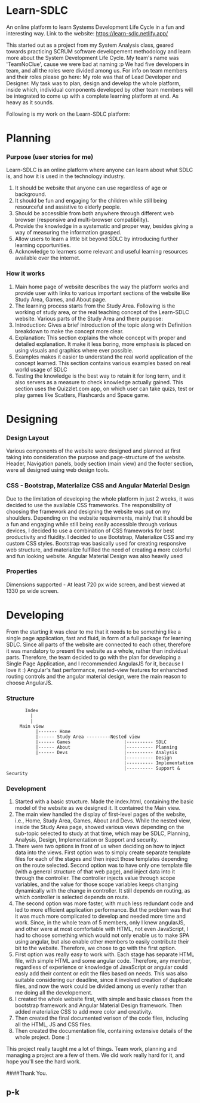 # Learn-SDLC

An online platform to learn Systems Development Life Cycle in a fun and interesting way. Link to the website: https://learn-sdlc.netlify.app/

This started out as a project from my System Analysis class, geared towards practicing SCRUM software developement methodology and learn more about the System Development Life Cycle. My team's name was 'TeamNoClue', cause we were bad at naming :p We had five developers in team, and all the roles were divided among us. For info on team members and their roles please go here:
My role was that of Lead Developer and Designer. My task was to plan, design and develop the whole platform, inside which, individual components developed by other team members will be integrated to come up with a complete learning platform at end. As heavy as it sounds.

Following is my work on the Learn-SDLC platform:

# Planning

### Purpose (user stories for me)

Learn-SDLC is an online platform where anyone can learn about what SDLC is, and how it is used in the technology industry.

1.  It should be website that anyone can use regardless of age or background.
2.  It should be fun and engaging for the children while still being resourceful and assistive to elderly people.
3.  Should be accessible from both anywhere through different web browser (responsive and multi-browser compatibility).
4.  Provide the knowledge in a systematic and proper way, besides giving a way of measuring the information grasped.
5.  Allow users to learn a little bit beyond SDLC by introducing further learning opportunities.
6.  Acknowledge to learners some relevant and useful learning resources available over the internet.

### How it works

1.  Main home page of website describes the way the platform works and provide user with links to various important sections of the website like Study Area, Games, and About page.
2.  The learning process starts from the Study Area. Following is the working of study area, or the real teaching concept of the Learn-SDLC website. Various parts of the Study Area and there purpose:
3.  Introduction: Gives a brief introduction of the topic along with Definition breakdown to make the concept more clear.
4.  Explanation: This section explains the whole concept with proper and detailed explanation. It make it less boring, more emphasis is placed on using visuals and graphics where ever possible.
5.  Examples makes it easier to understand the real world application of the concept learned. This section contains various examples based on real world usage of SDLC
6.  Testing the knowledge is the best way to retain it for long term, and it also servers as a measure to check knowledge actually gained. This section uses the Quizzlet.com app, on which user can take quizs, test or play games like Scatters, Flashcards and Space game.

# Designing

### Design Layout

Various components of the website were designed and planned at first taking into consideration the purpose and page-structure of the website. Header, Navigation panels, body section (main view) and the footer section, were all designed using web design tools.

### CSS - Bootstrap, Materialize CSS and Angular Material Design

Due to the limitation of developing the whole platform in just 2 weeks, it was decided to use the available CSS frameworks. The responsibility of choosing the framework and designing the website was put on my shoulders. Depending on the website requirements, mainly that it should be a fun and engaging while still being easily accessible through various devices, I decided to use a combination of CSS frameworks for best productivity and fluidity. I decided to use Bootstrap, Materialize CSS and my custom CSS styles. Bootstrap was basically used for creating responsive web structure, and materialize fulfilled the need of creating a more colorful and fun looking website. Angular Material Design was also heavily used

### Properties

Dimensions supported - At least 720 px wide screen, and best viewed at 1330 px wide screen.

# Developing

From the starting it was clear to me that it needs to be something like a single page application, fast and fluid, in form of a full package for learning SDLC. Since all parts of the website are connected to each other, therefore it was mandatory to present the website as a whole, rather than individual parts. Therefore, the team decided to go with the plan for developing a Single Page Application, and I recommended AngularJS for it, because I love it :) Angular's fast performance, nested-view features for enhanched routing controls and the angular material design, were the main reason to choose AngularJS.

### Structure

           Index
             |
             |
         Main view
               |------- Home
               |------ Study Area ---------Nested view
               |------ Games                    |---------- SDLC
               |------ About                    |---------- Planning
               |------ Devs                     |---------- Analysis
                                                |---------- Design
                                                |---------- Implementation
                                                |---------- Support & Security

### Development

1.  Started with a basic structure. Made the index.html, containing the basic model of the website as we designed it. It contained the Main view.
2.  The main view handled the display of first-level pages of the website, i.e., Home, Study Area, Games, About and Devs. While the nested view, inside the Study Area page, showed various views depending on the sub-topic selected to study at that time, which may be SDLC, Planning, Analysis, Design, Implementation or Support and security.
3.  There were two options in front of us when deciding on how to inject data into the views. First option was to simply create separate template files for each of the stages and then inject those templates depending on the route selected. Second option was to have only one template file (with a general structure of that web page), and inject data into it through the controller. The controller injects value through scope variables, and the value for those scope variables keeps changing dynamically with the change in controller. It still depends on routing, as which controller is selected depends on route.
4.  The second option was more faster, with much less redundant code and led to more efficient application performance. But the problem was that it was much more complicated to develop and needed more time and work. Since, in the whole team of 5 members, only I knew angularJS, and other were at most comfortable with HTML, not even JavaScript, I had to choose something which would not only enable us to make SPA using angular, but also enable other members to easily contribute their bit to the website. Therefore, we chose to go with the first option.
5.  First option was really easy to work with. Each stage has separate HTML file, with simple HTML and some angular code. Therefore, any member, regardless of experience or knowledge of JavaScript or angular could easly add their content or edit the files based on needs. This was also suitable considering our deadline, since it involved creation of duplicate files, and now the work could be divided among us evenly rather than me doing all the developement.
6.  I created the whole website first, with simple and basic classes from the bootstrap framework and Angular Material Design framework. Then added materialize CSS to add more color and creativity.
7.  Then created the final documented verison of the code files, including all the HTML, JS and CSS files.
8.  Then created the documentation file, containing extensive details of the whole project. Done :)

This project really taught me a lot of things. Team work, planning and managing a project are a few of them. We did work really hard for it, and hope you'll see the hard work.

####Thank You.

## p-k
